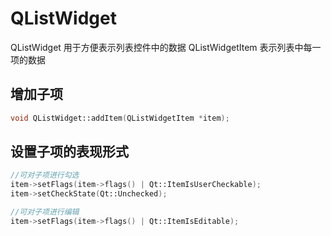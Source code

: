 # QListWidget
QListWidget 用于方便表示列表控件中的数据
QListWidgetItem 表示列表中每一项的数据

## 增加子项
```c++
void QListWidget::addItem(QListWidgetItem *item);
```

## 设置子项的表现形式
```c++
//可对子项进行勾选
item->setFlags(item->flags() | Qt::ItemIsUserCheckable);
item->setCheckState(Qt::Unchecked);

//可对子项进行编辑
item->setFlags(item->flags() | Qt::ItemIsEditable);
```
